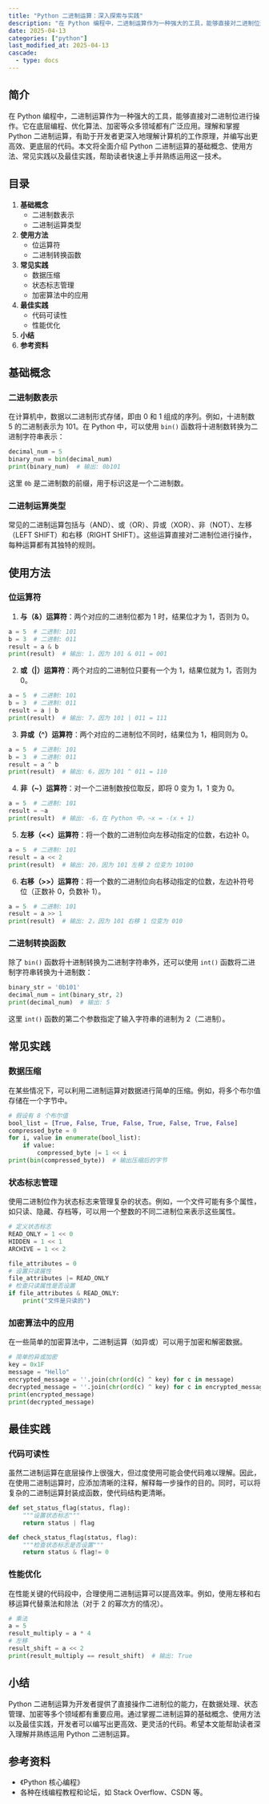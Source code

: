 ```yaml
---
title: "Python 二进制运算：深入探索与实践"
description: "在 Python 编程中，二进制运算作为一种强大的工具，能够直接对二进制位进行操作。它在底层编程、优化算法、加密等众多领域都有广泛应用。理解和掌握 Python 二进制运算，有助于开发者更深入地理解计算机的工作原理，并编写出更高效、更底层的代码。本文将全面介绍 Python 二进制运算的基础概念、使用方法、常见实践以及最佳实践，帮助读者快速上手并熟练运用这一技术。"
date: 2025-04-13
categories: ["python"]
last_modified_at: 2025-04-13
cascade:
  - type: docs
---
```



## 简介
在 Python 编程中，二进制运算作为一种强大的工具，能够直接对二进制位进行操作。它在底层编程、优化算法、加密等众多领域都有广泛应用。理解和掌握 Python 二进制运算，有助于开发者更深入地理解计算机的工作原理，并编写出更高效、更底层的代码。本文将全面介绍 Python 二进制运算的基础概念、使用方法、常见实践以及最佳实践，帮助读者快速上手并熟练运用这一技术。

<!-- more -->
## 目录
1. **基础概念**
    - 二进制数表示
    - 二进制运算类型
2. **使用方法**
    - 位运算符
    - 二进制转换函数
3. **常见实践**
    - 数据压缩
    - 状态标志管理
    - 加密算法中的应用
4. **最佳实践**
    - 代码可读性
    - 性能优化
5. **小结**
6. **参考资料**

## 基础概念
### 二进制数表示
在计算机中，数据以二进制形式存储，即由 0 和 1 组成的序列。例如，十进制数 5 的二进制表示为 101。在 Python 中，可以使用 `bin()` 函数将十进制数转换为二进制字符串表示：
```python
decimal_num = 5
binary_num = bin(decimal_num)
print(binary_num)  # 输出: 0b101
```
这里 `0b` 是二进制数的前缀，用于标识这是一个二进制数。

### 二进制运算类型
常见的二进制运算包括与（AND）、或（OR）、异或（XOR）、非（NOT）、左移（LEFT SHIFT）和右移（RIGHT SHIFT）。这些运算直接对二进制位进行操作，每种运算都有其独特的规则。

## 使用方法
### 位运算符
1. **与（&）运算符**：两个对应的二进制位都为 1 时，结果位才为 1，否则为 0。
```python
a = 5  # 二进制: 101
b = 3  # 二进制: 011
result = a & b
print(result)  # 输出: 1，因为 101 & 011 = 001
```
2. **或（|）运算符**：两个对应的二进制位只要有一个为 1，结果位就为 1，否则为 0。
```python
a = 5  # 二进制: 101
b = 3  # 二进制: 011
result = a | b
print(result)  # 输出: 7，因为 101 | 011 = 111
```
3. **异或（^）运算符**：两个对应的二进制位不同时，结果位为 1，相同则为 0。
```python
a = 5  # 二进制: 101
b = 3  # 二进制: 011
result = a ^ b
print(result)  # 输出: 6，因为 101 ^ 011 = 110
```
4. **非（~）运算符**：对一个二进制数按位取反，即将 0 变为 1，1 变为 0。
```python
a = 5  # 二进制: 101
result = ~a
print(result)  # 输出: -6，在 Python 中，~x = -(x + 1)
```
5. **左移（<<）运算符**：将一个数的二进制位向左移动指定的位数，右边补 0。
```python
a = 5  # 二进制: 101
result = a << 2
print(result)  # 输出: 20，因为 101 左移 2 位变为 10100
```
6. **右移（>>）运算符**：将一个数的二进制位向右移动指定的位数，左边补符号位（正数补 0，负数补 1）。
```python
a = 5  # 二进制: 101
result = a >> 1
print(result)  # 输出: 2，因为 101 右移 1 位变为 010
```

### 二进制转换函数
除了 `bin()` 函数将十进制转换为二进制字符串外，还可以使用 `int()` 函数将二进制字符串转换为十进制数：
```python
binary_str = '0b101'
decimal_num = int(binary_str, 2)
print(decimal_num)  # 输出: 5
```
这里 `int()` 函数的第二个参数指定了输入字符串的进制为 2（二进制）。

## 常见实践
### 数据压缩
在某些情况下，可以利用二进制运算对数据进行简单的压缩。例如，将多个布尔值存储在一个字节中。
```python
# 假设有 8 个布尔值
bool_list = [True, False, True, False, True, False, True, False]
compressed_byte = 0
for i, value in enumerate(bool_list):
    if value:
        compressed_byte |= 1 << i
print(bin(compressed_byte))  # 输出压缩后的字节
```
### 状态标志管理
使用二进制位作为状态标志来管理复杂的状态。例如，一个文件可能有多个属性，如只读、隐藏、存档等，可以用一个整数的不同二进制位来表示这些属性。
```python
# 定义状态标志
READ_ONLY = 1 << 0
HIDDEN = 1 << 1
ARCHIVE = 1 << 2

file_attributes = 0
# 设置只读属性
file_attributes |= READ_ONLY
# 检查只读属性是否设置
if file_attributes & READ_ONLY:
    print("文件是只读的")
```
### 加密算法中的应用
在一些简单的加密算法中，二进制运算（如异或）可以用于加密和解密数据。
```python
# 简单的异或加密
key = 0x1F
message = "Hello"
encrypted_message = ''.join(chr(ord(c) ^ key) for c in message)
decrypted_message = ''.join(chr(ord(c) ^ key) for c in encrypted_message)
print(encrypted_message)
print(decrypted_message)
```

## 最佳实践
### 代码可读性
虽然二进制运算在底层操作上很强大，但过度使用可能会使代码难以理解。因此，在使用二进制运算时，应添加清晰的注释，解释每一步操作的目的。同时，可以将复杂的二进制运算封装成函数，使代码结构更清晰。
```python
def set_status_flag(status, flag):
    """设置状态标志"""
    return status | flag

def check_status_flag(status, flag):
    """检查状态标志是否设置"""
    return status & flag!= 0
```

### 性能优化
在性能关键的代码段中，合理使用二进制运算可以提高效率。例如，使用左移和右移运算代替乘法和除法（对于 2 的幂次方的情况）。
```python
# 乘法
a = 5
result_multiply = a * 4
# 左移
result_shift = a << 2
print(result_multiply == result_shift)  # 输出: True
```

## 小结
Python 二进制运算为开发者提供了直接操作二进制位的能力，在数据处理、状态管理、加密等多个领域都有重要应用。通过掌握二进制运算的基础概念、使用方法以及最佳实践，开发者可以编写出更高效、更灵活的代码。希望本文能帮助读者深入理解并熟练运用 Python 二进制运算。

## 参考资料
- 《Python 核心编程》
- 各种在线编程教程和论坛，如 Stack Overflow、CSDN 等。